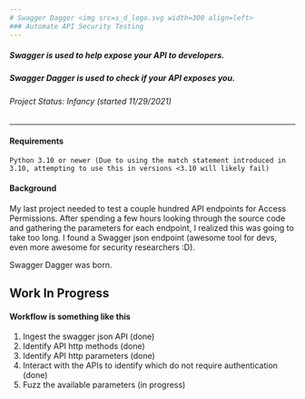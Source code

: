 ```yaml
---
# Swagger Dagger <img src=s_d_logo.svg width=300 align=left>
### Automate API Security Testing
---
```

##### Swagger is used to help expose your API to developers. 
##### Swagger Dagger is used to check if your API exposes you.
###### Project Status: Infancy (started 11/29/2021)
---
#### Requirements
    Python 3.10 or newer (Due to using the match statement introduced in 3.10, attempting to use this in versions <3.10 will likely fail)

#### Background
My last project needed to test a couple hundred API endpoints for Access Permissions.
After spending a few hours looking through the source code and gathering the parameters for each endpoint, I realized this was going to take too long. 
I found a Swagger json endpoint (awesome tool for devs, even more awesome for security researchers :D).

Swagger Dagger was born.

Work In Progress
---
#### Workflow is something like this

1. Ingest the swagger json API (done)
2. Identify API http methods (done)
3. Identify API http parameters (done)
4. Interact with the APIs to identify which do not require authentication (done)
5. Fuzz the available parameters (in progress)
